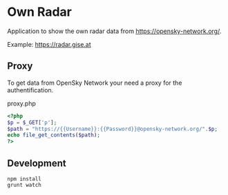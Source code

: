 # Own Radar

Application to show the own radar data from https://opensky-network.org/.

Example: https://radar.gise.at

## Proxy

To get data from OpenSky Network your need a proxy for the authentification.

proxy.php
```php
<?php
$p = $_GET['p'];
$path = "https://{{Username}}:{{Password}}@opensky-network.org/".$p;
echo file_get_contents($path);
?>
```

## Development

```
npm install
grunt watch
```
